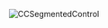 <p align="center" >
  <img src="https://raw.github.com/ccnyou/CCSegmentedControl/master/%E6%95%88%E6%9E%9C%E5%9B%BE.jpg" alt="CCSegmentedControl" title="CCSegmentedControl">
</p>
